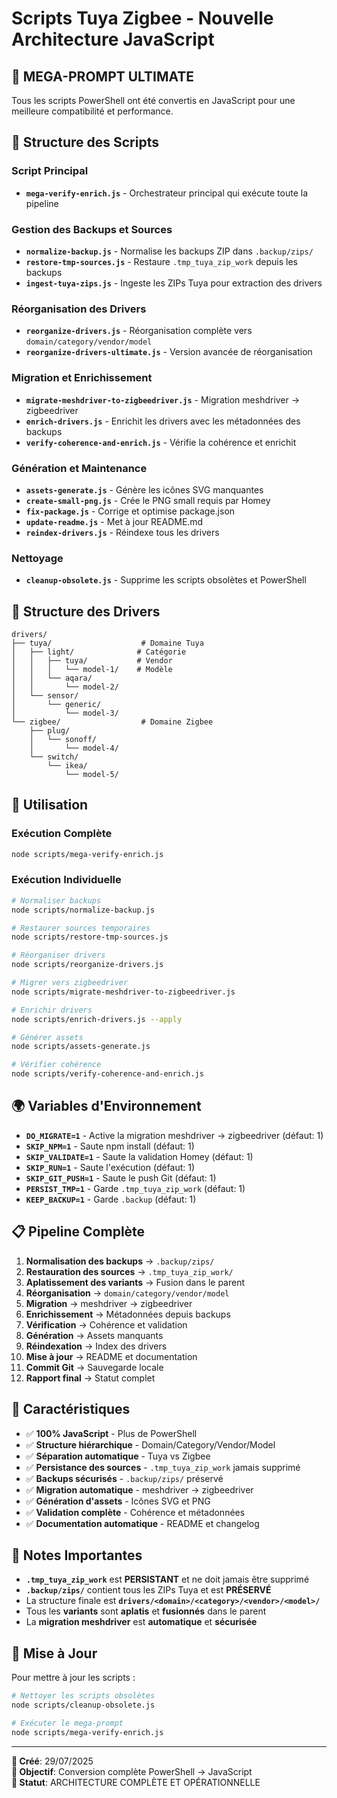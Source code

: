 # Scripts Tuya Zigbee - Nouvelle Architecture JavaScript

## 🚀 **MEGA-PROMPT ULTIMATE**

Tous les scripts PowerShell ont été convertis en JavaScript pour une meilleure compatibilité et performance.

## 📁 **Structure des Scripts**

### **Script Principal**
- **`mega-verify-enrich.js`** - Orchestrateur principal qui exécute toute la pipeline

### **Gestion des Backups et Sources**
- **`normalize-backup.js`** - Normalise les backups ZIP dans `.backup/zips/`
- **`restore-tmp-sources.js`** - Restaure `.tmp_tuya_zip_work` depuis les backups
- **`ingest-tuya-zips.js`** - Ingeste les ZIPs Tuya pour extraction des drivers

### **Réorganisation des Drivers**
- **`reorganize-drivers.js`** - Réorganisation complète vers `domain/category/vendor/model`
- **`reorganize-drivers-ultimate.js`** - Version avancée de réorganisation

### **Migration et Enrichissement**
- **`migrate-meshdriver-to-zigbeedriver.js`** - Migration meshdriver → zigbeedriver
- **`enrich-drivers.js`** - Enrichit les drivers avec les métadonnées des backups
- **`verify-coherence-and-enrich.js`** - Vérifie la cohérence et enrichit

### **Génération et Maintenance**
- **`assets-generate.js`** - Génère les icônes SVG manquantes
- **`create-small-png.js`** - Crée le PNG small requis par Homey
- **`fix-package.js`** - Corrige et optimise package.json
- **`update-readme.js`** - Met à jour README.md
- **`reindex-drivers.js`** - Réindexe tous les drivers

### **Nettoyage**
- **`cleanup-obsolete.js`** - Supprime les scripts obsolètes et PowerShell

## 🎯 **Structure des Drivers**

```
drivers/
├── tuya/                    # Domaine Tuya
│   ├── light/              # Catégorie
│   │   ├── tuya/           # Vendor
│   │   │   └── model-1/    # Modèle
│   │   └── aqara/
│   │       └── model-2/
│   └── sensor/
│       └── generic/
│           └── model-3/
└── zigbee/                  # Domaine Zigbee
    ├── plug/
    │   └── sonoff/
    │       └── model-4/
    └── switch/
        └── ikea/
            └── model-5/
```

## 🔧 **Utilisation**

### **Exécution Complète**
```bash
node scripts/mega-verify-enrich.js
```

### **Exécution Individuelle**
```bash
# Normaliser backups
node scripts/normalize-backup.js

# Restaurer sources temporaires
node scripts/restore-tmp-sources.js

# Réorganiser drivers
node scripts/reorganize-drivers.js

# Migrer vers zigbeedriver
node scripts/migrate-meshdriver-to-zigbeedriver.js

# Enrichir drivers
node scripts/enrich-drivers.js --apply

# Générer assets
node scripts/assets-generate.js

# Vérifier cohérence
node scripts/verify-coherence-and-enrich.js
```

## 🌍 **Variables d'Environnement**

- **`DO_MIGRATE=1`** - Active la migration meshdriver → zigbeedriver (défaut: 1)
- **`SKIP_NPM=1`** - Saute npm install (défaut: 1)
- **`SKIP_VALIDATE=1`** - Saute la validation Homey (défaut: 1)
- **`SKIP_RUN=1`** - Saute l'exécution (défaut: 1)
- **`SKIP_GIT_PUSH=1`** - Saute le push Git (défaut: 1)
- **`PERSIST_TMP=1`** - Garde `.tmp_tuya_zip_work` (défaut: 1)
- **`KEEP_BACKUP=1`** - Garde `.backup` (défaut: 1)

## 📋 **Pipeline Complète**

1. **Normalisation des backups** → `.backup/zips/`
2. **Restauration des sources** → `.tmp_tuya_zip_work/`
3. **Aplatissement des variants** → Fusion dans le parent
4. **Réorganisation** → `domain/category/vendor/model`
5. **Migration** → meshdriver → zigbeedriver
6. **Enrichissement** → Métadonnées depuis backups
7. **Vérification** → Cohérence et validation
8. **Génération** → Assets manquants
9. **Réindexation** → Index des drivers
10. **Mise à jour** → README et documentation
11. **Commit Git** → Sauvegarde locale
12. **Rapport final** → Statut complet

## 🎨 **Caractéristiques**

- ✅ **100% JavaScript** - Plus de PowerShell
- ✅ **Structure hiérarchique** - Domain/Category/Vendor/Model
- ✅ **Séparation automatique** - Tuya vs Zigbee
- ✅ **Persistance des sources** - `.tmp_tuya_zip_work` jamais supprimé
- ✅ **Backups sécurisés** - `.backup/zips/` préservé
- ✅ **Migration automatique** - meshdriver → zigbeedriver
- ✅ **Génération d'assets** - Icônes SVG et PNG
- ✅ **Validation complète** - Cohérence et métadonnées
- ✅ **Documentation automatique** - README et changelog

## 🚨 **Notes Importantes**

- **`.tmp_tuya_zip_work`** est **PERSISTANT** et ne doit jamais être supprimé
- **`.backup/zips/`** contient tous les ZIPs Tuya et est **PRÉSERVÉ**
- La structure finale est **`drivers/<domain>/<category>/<vendor>/<model>/`**
- Tous les **variants** sont **aplatis** et **fusionnés** dans le parent
- La **migration meshdriver** est **automatique** et **sécurisée**

## 🔄 **Mise à Jour**

Pour mettre à jour les scripts :

```bash
# Nettoyer les scripts obsolètes
node scripts/cleanup-obsolete.js

# Exécuter le mega-prompt
node scripts/mega-verify-enrich.js
```

---

**📅 Créé**: 29/07/2025  
**🎯 Objectif**: Conversion complète PowerShell → JavaScript  
**🚀 Statut**: ARCHITECTURE COMPLÈTE ET OPÉRATIONNELLE
